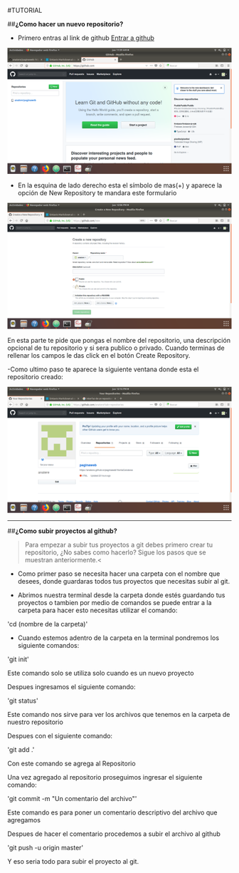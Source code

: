#TUTORIAL

##**¿Como hacer un nuevo repositorio?**

- Primero entras al link de github [Entrar a github](https://github.com/)

![Interfaz](/img/interfaz.png)

- En la esquina de lado derecho esta el símbolo de mas(+) y aparece la opción de New Repository te mandara este formulario

![Repository](/img/createrepository.png)

En esta parte te pide que pongas el nombre del repositorio, una descripción opcional de tu repositorio y si sera publico o privado.
Cuando terminas de rellenar los campos le das click en el botón Create Repository.

-Como ultimo paso te aparece la siguiente ventana donde esta el repositorio creado:

![Repositorio creado](/img/repository.png)

***

##**¿Como subir proyectos al github?**

>Para empezar a subir tus proyectos a git debes primero crear tu repositorio, ¿No sabes como hacerlo? Sigue los pasos que se muestran anteriormente.<

- Como primer paso se necesita hacer una carpeta con el nombre que desees, donde guardaras todos tus proyectos que necesitas subir al git.

- Abrimos nuestra terminal desde la carpeta donde estés guardando tus proyectos o tambien por medio de comandos se puede entrar a la carpeta para hacer esto necesitas utilizar el comando:

'cd (nombre de la carpeta)'

- Cuando estemos adentro de la carpeta en la terminal pondremos los siguiente comandos:

'git init'

Este comando solo se utiliza solo cuando es un nuevo proyecto

 Despues ingresamos el siguiente comando:

 'git status'

 Este comando nos sirve para ver los archivos que tenemos en la carpeta de nuestro repositorio

 Despues con el siguiente comando:

 'git add .'

 Con este comando se agrega al Repositorio

 Una vez agregado al repositorio proseguimos ingresar el siguiente comando:

 'git commit -m "Un comentario del archivo"'

 Este comando es para poner un comentario descriptivo del archivo que agregamos

 Despues de hacer el comentario procedemos a subir el archivo al github

 'git push -u origin master'

 Y eso seria todo para subir el proyecto al git.
